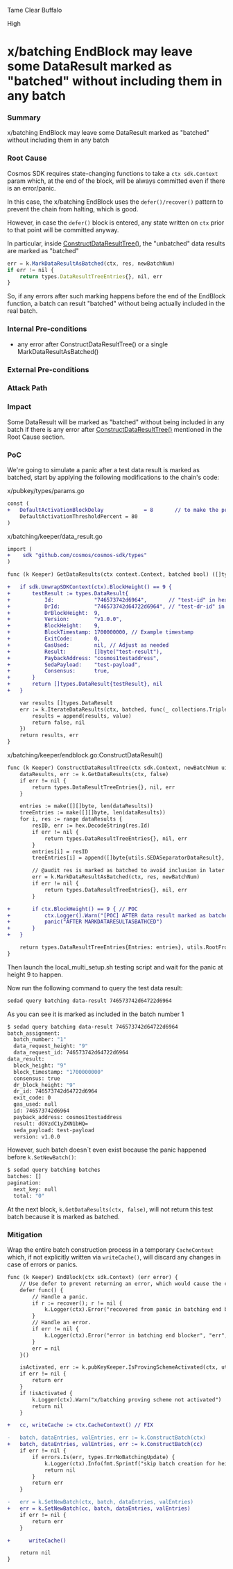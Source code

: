 Tame Clear Buffalo

High

# x/batching EndBlock may leave some DataResult marked as "batched" without including them in any batch

### Summary

x/batching EndBlock may leave some DataResult marked as "batched" without including them in any batch

### Root Cause

Cosmos SDK requires state-changing functions to take a `ctx sdk.Context` param which, at the end of the block, will be always committed even if there is an error/panic.

In this case, the x/batching EndBlock uses the `defer()/recover()` pattern to prevent the chain from halting, which is good.

However, in case the `defer()` block is entered, any state written on `ctx` prior to that point will be committed anyway.

In particular, inside [ConstructDataResultTree()](https://github.com/sherlock-audit/2024-12-seda-protocol/blob/051b5e88a2f530792913910ebf98c50f431b1e3b/seda-chain/x/batching/keeper/endblock.go#L145), the "unbatched" data results are marked as "batched" 

```js
err = k.MarkDataResultAsBatched(ctx, res, newBatchNum)
if err != nil {
    return types.DataResultTreeEntries{}, nil, err
}
```

So, if any errors after such marking happens before the end of the EndBlock function, a batch can result "batched" without being actually included in the real batch.

### Internal Pre-conditions

- any error after ConstructDataResultTree() or a single MarkDataResultAsBatched()

### External Pre-conditions

### Attack Path

### Impact

Some DataResult will be marked as "batched" without being included in any batch if there is any error after [ConstructDataResultTree()](https://github.com/sherlock-audit/2024-12-seda-protocol/blob/051b5e88a2f530792913910ebf98c50f431b1e3b/seda-chain/x/batching/keeper/endblock.go#L145) mentioned in the Root Cause section.

### PoC

We're going to simulate a panic after a test data result is marked as batched, start by applying the following modifications to the chain's code:

x/pubkey/types/params.go
```diff
const (
+	DefaultActivationBlockDelay             = 8       // to make the proving scheme active at height 9
	DefaultActivationThresholdPercent = 80
)
```

x/batching/keeper/data_result.go
```diff
import (
+    sdk "github.com/cosmos/cosmos-sdk/types"
)

func (k Keeper) GetDataResults(ctx context.Context, batched bool) ([]types.DataResult, error) {

+	if sdk.UnwrapSDKContext(ctx).BlockHeight() == 9 {
+		testResult := types.DataResult{
+			Id:             "746573742d6964",       // "test-id" in hex
+			DrId:           "746573742d64722d6964", // "test-dr-id" in hex
+			DrBlockHeight:  9,
+			Version:        "v1.0.0",
+			BlockHeight:    9,
+			BlockTimestamp: 1700000000, // Example timestamp
+			ExitCode:       0,
+			GasUsed:        nil, // Adjust as needed
+			Result:         []byte("test-result"),
+			PaybackAddress: "cosmos1testaddress",
+			SedaPayload:    "test-payload",
+			Consensus:      true,
+		}
+		return []types.DataResult{testResult}, nil
+	}

	var results []types.DataResult
	err := k.IterateDataResults(ctx, batched, func(_ collections.Triple[bool, string, uint64], value types.DataResult) (bool, error) {
		results = append(results, value)
		return false, nil
	})
	return results, err
}
```

x/batching/keeper/endblock.go:ConstructDataResult()
```diff
func (k Keeper) ConstructDataResultTree(ctx sdk.Context, newBatchNum uint64) (types.DataResultTreeEntries, []byte, error) {
	dataResults, err := k.GetDataResults(ctx, false)
	if err != nil {
		return types.DataResultTreeEntries{}, nil, err
	}

	entries := make([][]byte, len(dataResults))
	treeEntries := make([][]byte, len(dataResults))
	for i, res := range dataResults {
		resID, err := hex.DecodeString(res.Id) 
		if err != nil {
			return types.DataResultTreeEntries{}, nil, err
		}
		entries[i] = resID
		treeEntries[i] = append([]byte{utils.SEDASeparatorDataResult}, resID...)

		// @audit res is marked as batched to avoid inclusion in later batches
		err = k.MarkDataResultAsBatched(ctx, res, newBatchNum)
		if err != nil {
			return types.DataResultTreeEntries{}, nil, err
		}

+		if ctx.BlockHeight() == 9 { // POC
+			ctx.Logger().Warn("[POC] AFTER data result marked as batched")
+			panic("AFTER MARKDATARESULTASBATHCED")
+		}
+	}

	return types.DataResultTreeEntries{Entries: entries}, utils.RootFromEntries(treeEntries), nil
}
```

Then launch the local_multi_setup.sh testing script and wait for the panic at height 9 to happen.

Now run the following command to query the test data result:
```bash
sedad query batching data-result 746573742d64722d6964
```

As you can see it is marked as included in the batch number 1

```bash
$ sedad query batching data-result 746573742d64722d6964
batch_assignment:
  batch_number: "1"
  data_request_height: "9"
  data_request_id: 746573742d64722d6964
data_result:
  block_height: "9"
  block_timestamp: "1700000000"
  consensus: true
  dr_block_height: "9"
  dr_id: 746573742d64722d6964
  exit_code: 0
  gas_used: null
  id: 746573742d6964
  payback_address: cosmos1testaddress
  result: dGVzdC1yZXN1bHQ=
  seda_payload: test-payload
  version: v1.0.0
```

However, such batch doesn´t even exist because the panic happened before `k.SetNewBatch()`:

```bash
$ sedad query batching batches
batches: []
pagination:
  next_key: null
  total: "0"
```

At the next block, `k.GetDataResults(ctx, false)`, will not return this test batch because it is marked as batched.

### Mitigation

Wrap the entire batch construction process in a temporary `CacheContext` which, if not explicitly written via `writeCache()`, will discard any changes in case of errors or panics.

```diff
func (k Keeper) EndBlock(ctx sdk.Context) (err error) {
	// Use defer to prevent returning an error, which would cause the chain to halt.
	defer func() {
		// Handle a panic.
		if r := recover(); r != nil {
			k.Logger(ctx).Error("recovered from panic in batching end blocker", "err", r)
		}
		// Handle an error.
		if err != nil {
			k.Logger(ctx).Error("error in batching end blocker", "err", err)
		}
		err = nil
	}()

	isActivated, err := k.pubKeyKeeper.IsProvingSchemeActivated(ctx, utils.SEDAKeyIndexSecp256k1)
	if err != nil {
		return err
	}
	if !isActivated {
		k.Logger(ctx).Warn("x/batching proving scheme not activated")
		return nil
	}

+	cc, writeCache := ctx.CacheContext() // FIX

-	batch, dataEntries, valEntries, err := k.ConstructBatch(ctx)
+	batch, dataEntries, valEntries, err := k.ConstructBatch(cc)
	if err != nil {
		if errors.Is(err, types.ErrNoBatchingUpdate) {
			k.Logger(ctx).Info(fmt.Sprintf("skip batch creation for height %d", ctx.BlockHeight()))
			return nil
		}
		return err
	}

-	err = k.SetNewBatch(ctx, batch, dataEntries, valEntries)
+	err = k.SetNewBatch(cc, batch, dataEntries, valEntries)
	if err != nil {
		return err
	}

+      writeCache()

	return nil
}
```

